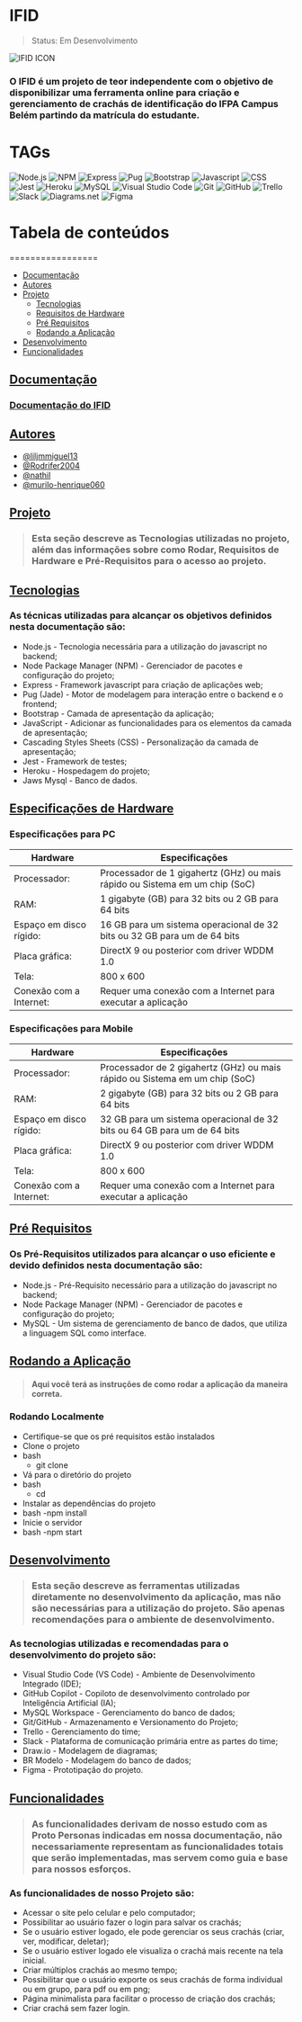 # IFID

> Status: Em Desenvolvimento

![IFID ICON](https://lh3.googleusercontent.com/fife/AGXqzDkbviwZuHqD0eDPv9dzepCUL3pl-VxMqCCyp8mYZuHfmZweKtPFDaUJe8a4Hbl8MQG1wrYI0N4ypZvvHByrQymtaPUt3y5V9bt2pjplEVdMOfjU4xEoi7X5htRJv5a0kvvf4YIoya4Nv7DRJWIqzi6LJdUpFRf67BuKmr6BEW5Keb3HFgji508mDCj1HY0fqrPzCI_tXwe4H2EIZ_Hw-y2FRNNvnAAUVyOVDDXX_nhIHI4gbCGNd0TKwV1v2eMIdqj6vWNfe8X_pen1Ik2L5OEWJ6EUmH4Gt2sdGSCYOXcRYoZAHF61Ri5DKV7ZlBxalQ71AxfPCWfKPszNCxfh7qCtSGNhbkDHAkGvg-kMS2LSE-4lfNll0L5MhxKp_P1srQpCMb15cEzA3o0aQvpyodw7r8xpeIYCgK-b-uRLxnEND1zVobz1Wdi6anc2p75W6TOr-6jeethRIvTddX4ybLXc_UulXaiSnhyNCCa43R9uO9Q0ldBiRngmsgs7bAWhmfdAotzJAQgAf4EVjmK__gUbdvRtWJIfodV1HChChR6OTxp3YLXtI0YMrXiPRbgz5kXNRGD5wWiAuBMTnOSfrSeEUsnV5jJCTqZx_KK37Re7VWNeqtOGr-SsXMHJbkhadACiqyzG-gpNCnA9HfykhxmnwiGZuTphPwWNK-COVnQgEZ4qAx9AGJEVWqJUZACsE1tbb0QjfwpWOBLqzrYad7Iy29SoRepm6QlyiQI2XzFVQNK782G_BvXtR3ClnUUKl4g5YoClwjjSFaG_uBx4Y1QLeXaqkFvKXeiRDv9BX-YEUPb5JE3-LNP34q0rpxoTn7XDXtSQEsENgmh8J3NXhOWPpOad__DMrX0063en2aQyklBtMgKy703Bngdg-KbnNLsrDppSWSv3GuBjexapfV6nzQOCBcR5UzJU8H2zfn1ZqOONfYx6fOwCKdfWerIpAITZ07LFszuyX5wu6zI-WDfqOB288bdzQ3Jvjws52P5rZCjTx3_NLvUg6CSB4cPw6xOkpGaJeS5_orUgPYN1EGLjRIa8u3Anc21qtEHK0ulxYjGOKYs8EfGQNmRKuiBKPx3Wo_5CbsZ41NVWenrox9VFmRG80i_zFqaeMNxho7AMlbztQtLjs_LA0MHJlzAeVCR4RxZqy48-dy9Aw9sJKJQndtCk8S2IbjtdghAwvHHdQcD9NvPJH1P9i-rCcDDB_0SpwwZp7XMiS3EIuaoxzuwPf42Rt46RfKtDBtUwYV9eJrkRYc4S-jkurOxnfqWQ4DF0zs7y5_40GvK8JEPNzTdC_2KpjjzBb4odmMxxF7SQZVOSwDbTe4M7xj2xu1n21ugkgRl4ikDlwOW_bSeRE8XLRzH25tDmGmevXv08eJ0ZH38798wJdYt-z9oe9jq60bdWPU8QlJ0BYeXd8qr3Ii7fCtl3v9PibHqRnhz0MH83sYSipDRz8WQwsEVSdMMYUi7pMlFeVy5y-2M2mwNfkp-vxgn2aBpdql9m_HoHjt0D3mn4twNNWnsi896Kd8p_=w1920-h953)

### O IFID é um projeto de teor independente com o objetivo de disponibilizar uma ferramenta online para criação e gerenciamento de crachás de identificação do IFPA Campus Belém partindo da matrícula do estudante.


# TAGs

![Node.js](https://img.shields.io/badge/Node.js-339933.svg?style=for-the-badge&logo=nodedotjs&logoColor=white)
![NPM](https://img.shields.io/badge/npm-CB3837.svg?style=for-the-badge&logo=npm&logoColor=white)
![Express](https://img.shields.io/badge/Express-000000.svg?style=for-the-badge&logo=Express&logoColor=white)
![Pug](https://img.shields.io/badge/Pug-A86454.svg?style=for-the-badge&logo=Pug&logoColor=white)
![Bootstrap](https://img.shields.io/badge/Bootstrap-7952B3.svg?style=for-the-badge&logo=Bootstrap&logoColor=white)
![Javascript](https://img.shields.io/badge/JavaScript-F7DF1E.svg?style=for-the-badge&logo=JavaScript&logoColor=black)
![CSS](https://img.shields.io/badge/CSS3-1572B6.svg?style=for-the-badge&logo=CSS3&logoColor=white)
![Jest](https://img.shields.io/badge/Jest-C21325.svg?style=for-the-badge&logo=Jest&logoColor=white)
![Heroku](https://img.shields.io/badge/Heroku-430098.svg?style=for-the-badge&logo=Heroku&logoColor=white)
![MySQL](https://img.shields.io/badge/MySQL-4479A1.svg?style=for-the-badge&logo=MySQL&logoColor=white)
![Visual Studio Code](https://img.shields.io/badge/Visual%20Studio%20Code-007ACC.svg?style=for-the-badge&logo=Visual-Studio-Code&logoColor=white)
![Git](https://img.shields.io/badge/Git-F05032.svg?style=for-the-badge&logo=Git&logoColor=white)
![GitHub](https://img.shields.io/badge/GitHub-181717.svg?style=for-the-badge&logo=GitHub&logoColor=white)
![Trello](https://img.shields.io/badge/Trello-0052CC.svg?style=for-the-badge&logo=Trello&logoColor=white)
![Slack](https://img.shields.io/badge/Slack-4A154B.svg?style=for-the-badge&logo=Slack&logoColor=white)
![Diagrams.net](https://img.shields.io/badge/diagrams.net-F08705.svg?style=for-the-badge&logo=diagramsdotnet&logoColor=white)
![Figma](https://img.shields.io/badge/Figma-F24E1E.svg?style=for-the-badge&logo=Figma&logoColor=white)


# Tabela de conteúdos
=================
<!--ts-->
   * [Documentação](#Documentação)
   * [Autores](#Autores)
   * [Projeto](#Projeto)
      * [Tecnologias](#Tecnologias)
      * [Requisitos de Hardware](#Especificações-de-Hardware)
      * [Pré Requisitos](#Pré-Requisitos)
      * [Rodando a Aplicação](#Rodando-a-Aplicação)
   * [Desenvolvimento](#Desenvolvimento)
   * [Funcionalidades](#Funcionalidades)
<!--te-->


## [Documentação](#tabela-de-conteúdos)

### [Documentação do IFID](https://github.com/IF-ID/Documentacao#ifid---criador-de-crach%C3%A1s-do-ifpa)


## [Autores](#tabela-de-conteúdos)

- [@liljmmiguel13](https://www.github.com/liljmmiguel13)
- [@Rodrifer2004](https://www.github.com/Rodrifer2004)
- [@nathil](https://www.github.com/nathil)
- [@murilo-henrique060](https://www.github.com/murilo-henrique060)

## [Projeto](#tabela-de-conteúdos)

> ### Esta seção descreve as Tecnologias utilizadas no projeto, além das informações sobre como Rodar, Requisitos de Hardware e Pré-Requisitos para o acesso ao projeto.

## [Tecnologias](#tabela-de-conteúdos)

### As técnicas utilizadas para alcançar os objetivos definidos nesta documentação são:

- Node.js - Tecnologia necessária para a utilização do javascript no backend;
- Node Package Manager (NPM) - Gerenciador de pacotes e configuração do projeto;
- Express - Framework javascript para criação de aplicações web;
- Pug (Jade) - Motor de modelagem para interação entre o backend e o frontend;
- Bootstrap - Camada de apresentação da aplicação;
- JavaScript - Adicionar as funcionalidades para os elementos da camada de apresentação;
- Cascading Styles Sheets (CSS) - Personalização da camada de apresentação;
- Jest - Framework de testes;
- Heroku - Hospedagem do projeto;
- Jaws Mysql - Banco de dados.


## [Especificações de Hardware](#tabela-de-conteúdos)


### Especificações para PC
| Hardware |    Especificações   |
| ----------------- | ----------- |
| Processador:      | Processador de 1 gigahertz (GHz) ou mais rápido ou Sistema em um chip (SoC) |
| RAM:       | 1 gigabyte (GB) para 32 bits ou 2 GB para 64 bits |
| Espaço em disco rígido:       | 16 GB para um sistema operacional de 32 bits ou 32 GB para um de 64 bits |
| Placa gráfica:       | DirectX 9 ou posterior com driver WDDM 1.0 |
| Tela:       | 800 x 600 |
| Conexão com a Internet:       | Requer uma conexão com a Internet para executar a aplicação |

### Especificações para Mobile
| Hardware |    Especificações   |
| ----------------- | ----------- |
| Processador:      | Processador de 2 gigahertz (GHz) ou mais rápido ou Sistema em um chip (SoC) |
| RAM:       | 2 gigabyte (GB) para 32 bits ou 2 GB para 64 bits |
| Espaço em disco rígido:       | 32 GB para um sistema operacional de 32 bits ou 64 GB para um de 64 bits |
| Placa gráfica:       | DirectX 9 ou posterior com driver WDDM 1.0 |
| Tela:       | 800 x 600 |
| Conexão com a Internet:       | Requer uma conexão com a Internet para executar a aplicação |


## [Pré Requisitos](#tabela-de-conteúdos)

### Os Pré-Requisitos utilizados para alcançar o uso eficiente e devido definidos nesta documentação são:

- Node.js - Pré-Requisito necessário para a utilização do javascript no backend;
- Node Package Manager (NPM) - Gerenciador de pacotes e configuração do projeto;
- MySQL - Um sistema de gerenciamento de banco de dados, que utiliza a linguagem SQL como interface.


## [Rodando a Aplicação](#tabela-de-conteúdos)

> #### Aqui você terá as instruções de como rodar a aplicação da maneira correta.

### Rodando Localmente

- Certifique-se que os pré requisitos estão instalados
- Clone o projeto
- bash
    - git clone <link-do projeto>
- Vá para o diretório do projeto
- bash
    - cd <nome-do-diretorio>
- Instalar as dependências do projeto
- bash
    -npm install
- Inicie o servidor
- bash
    -npm start


## [Desenvolvimento](#tabela-de-conteúdos)

> ### Esta seção descreve as ferramentas utilizadas diretamente no desenvolvimento da aplicação, mas não são necessárias para a utilização do projeto. São apenas recomendações para o ambiente de desenvolvimento.

### As tecnologias utilizadas e recomendadas para o desenvolvimento do projeto são:

- Visual Studio Code (VS Code) - Ambiente de Desenvolvimento Integrado (IDE);
- GitHub Copilot - Copiloto de desenvolvimento controlado por Inteligência Artificial (IA);
- MySQL Workspace - Gerenciamento do banco de dados;
- Git/GitHub - Armazenamento e Versionamento do Projeto;
- Trello - Gerenciamento do time;
- Slack - Plataforma de comunicação primária entre as partes do time;
- Draw.io - Modelagem de diagramas;
- BR Modelo - Modelagem do banco de dados;
- Figma - Prototipação do projeto.


## [Funcionalidades](#tabela-de-conteúdos)

> ### As funcionalidades derivam de nosso estudo com as Proto Personas indicadas em nossa documentação, não necessariamente representam as funcionalidades totais que serão implementadas, mas servem como guia e base para nossos esforços.

### As funcionalidades de nosso Projeto são:

- Acessar o site pelo celular e pelo computador;
- Possibilitar ao usuário fazer o login para salvar os crachás;
- Se o usuário estiver logado, ele pode gerenciar os seus crachás (criar, ver, modificar, deletar);
- Se o usuário estiver logado ele visualiza o crachá mais recente na tela inicial.
- Criar múltiplos crachás ao mesmo tempo;
- Possibilitar que o usuário exporte os seus crachás de forma individual ou em grupo, para pdf ou em png;
- Página minimalista para facilitar o processo de criação dos crachás;
- Criar crachá sem fazer login.

